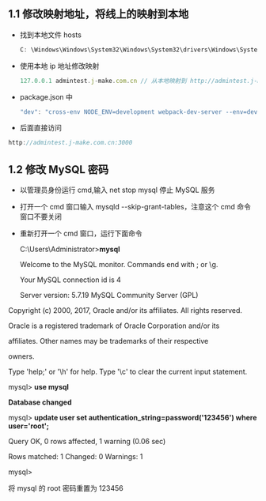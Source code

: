 ## 1.1 修改映射地址，将线上的映射到本地

- 找到本地文件 hosts

  ```js
  C: \Windows\Windows\System32\Windows\System32\drivers\Windows\System32\drivers\etc\Windows\System32\drivers\etc\hosts;
  ```

- 使用本地 ip 地址修改映射

  ```js
  127.0.0.1 admintest.j-make.com.cn // 从本地映射到 http://admintest.j-make.com.cn
  ```

- package.json 中

  ```js
  "dev": "cross-env NODE_ENV=development webpack-dev-server --env=dev --inline --content-base ./build --config ./config/webpack.dev.conf.js --port 3000 --host admintest.j-make.com.cn --history-api-fallback",
  ```

- 后面直接访问

```js
http://admintest.j-make.com.cn:3000
```

## 1.2 修改 MySQL 密码

- 以管理员身份运行 cmd,输入 net stop mysql 停止 MySQL 服务

- 打开一个 cmd 窗口输入 mysqld --skip-grant-tables，注意这个 cmd 命令窗口不要关闭

- 重新打开一个 cmd 窗口，运行下面命令

  C:\Users\Administrator>**mysql**

  Welcome to the MySQL monitor. Commands end with ; or \g.

  Your MySQL connection id is 4

  Server version: 5.7.19 MySQL Community Server (GPL)

Copyright (c) 2000, 2017, Oracle and/or its affiliates. All rights reserved.

Oracle is a registered trademark of Oracle Corporation and/or its

affiliates. Other names may be trademarks of their respective

owners.

Type 'help;' or '\h' for help. Type '\c' to clear the current input statement.

mysql> **use mysql**

**Database changed**

mysql> **update user set authentication_string=password('123456') where user='root';**

Query OK, 0 rows affected, 1 warning (0.06 sec)

Rows matched: 1 Changed: 0 Warnings: 1

mysql>

将 mysql 的 root 密码重置为 123456
